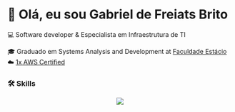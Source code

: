 # 👋 Olá, eu sou Gabriel de Freiats Brito

💻 Software developer & Especialista em Infraestrutura de TI

🎓 Graduado em Systems Analysis and Development at [Faculdade Estácio](https://estacio.br/?srsltid=AfmBOopb0g2X2OLuOCCa9sY6bD-FuN6V_C3HzAlE1P0uUYdlX-DWGigS)   
☁️ [1x AWS Certified](https://aws.amazon.com/certification/)    


### 🛠 Skills
<p align="center">
  <a href="https://skillicons.dev">
    <img src="https://skillicons.dev/icons?i=js,html,css,wasm)](https://skillicons.dev)", https://skillicons.dev/icons?i=java,kotlin,nodejs,figma&theme=light)](https://skillicons.dev)/>
  </a>
</p>



